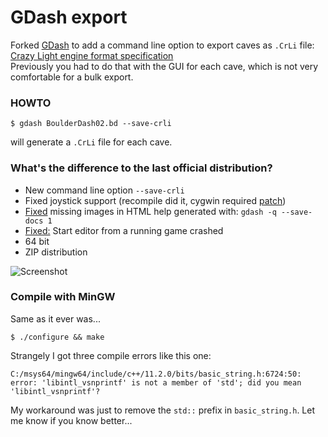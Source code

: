 # GDash export #

Forked [GDash](https://bitbucket.org/czirkoszoltan/gdash/src/master/README.md) to add a command line option to export caves as `.CrLi` file:
[Crazy Light engine format specification](http://www.gratissaugen.de/erbsen/BD-Inside-FAQ.html#CrLi-Engine)<br>
Previously you had to do that with the GUI for each cave, which is not very comfortable for a bulk export.

### HOWTO

    $ gdash BoulderDash02.bd --save-crli

will generate a `.CrLi` file for each cave.

### What's the difference to the last official distribution? ###

* New command line option `--save-crli`
* Fixed joystick support (recompile did it, cygwin required [patch](https://github.com/revvv/gdash-export-CrLi/commit/991c77465c4c0a08ffc8b56dc0cc4a0c4c6dcf19#diff-e1abb84f560b62e25bbf61530f2bf2a0e4047f0ea7ac730175da93b3916a1572))
* [Fixed](https://github.com/revvv/gdash-export-CrLi/commit/fba5a7feb71335903b70c80627ea24d4911956b8) missing images in HTML help generated with: `gdash -q --save-docs 1`
* [Fixed:](https://github.com/revvv/gdash-export-CrLi/commit/aecf55649b96386d2b5d13a46ba4568e5a3d99e0) Start editor from a running game crashed
* 64 bit
* ZIP distribution

![Screenshot](https://bitbucket.org/repo/ejzABR/images/4034423466-gdashgame.png)

### Compile with MinGW

Same as it ever was...

    $ ./configure && make
    
Strangely I got three compile errors like this one:

    C:/msys64/mingw64/include/c++/11.2.0/bits/basic_string.h:6724:50: error: 'libintl_vsnprintf' is not a member of 'std'; did you mean 'libintl_vsnprintf'?
    
My workaround was just to remove the `std::` prefix in `basic_string.h`. Let me know if you know better...

